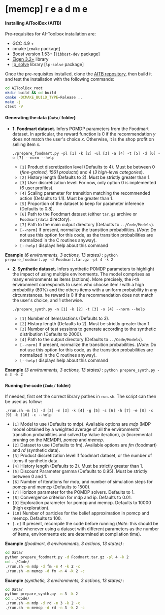 # [memcp] r e a d   m e

#### Installing AIToolBox (AITB)

Pre-requisites for AI-Toolbox installation  are:
   * GCC 4.9 +
   * cmake [``cmake`` package]
   * Boost version 1.53+ [``libbost-dev`` package]
   * [Eigen 3.2+](http://eigen.tuxfamily.org/index.php?title=Main_Page) library
   * [lp_solve](http://lpsolve.sourceforge.net/5.5/) library [``lp-solve`` package]

Once the pre-requisites installed, clone the [AITB repository](https://github.com/Svalorzen/AI-Toolbox), then build it and test the installation with the following commands:

```bash
cd AIToolBox_root
mkdir build && cd build
cmake -DCMAKE_BUILD_TYPE=Release ..
make -j
ctest -V
```


#### Generating the data (``Data/`` folder)

 * **1. Foodmart dataset.** Infers POMDP parameters from the Foodmart dataset. In aprticular, the reward function is 0 if the recommendation *y* does not match the user's choice *x*. Otherwise, it is the shop profit on selling item *x*.

     ``./prepare_foodmart.py -pl [1] -k [2] -ul [3] -a [4] -t [5] -d [6] -o [7] --norm --help``

     * ``[1]`` Product discretization level (Defaults to 4). Must be between 0 (*fine-grained, 1561 products*)  and 4 (*3 high-level categories*).
     * ``[2]`` History length (Defaults to 2). Must be strictly greater than 1.
     * ``[3]`` User discretization level. For now, only option 0 is implemented (6 user profiles).
     * ``[4]`` Scaling parameter for transition matching the recommended action (Defaults to 1.1). Must be greater than 1.
     * ``[5]`` Proportion of the dataset to keep for parameter inference (Defaults to 0.8).
     * ``[6]`` Path to the Foodmart dataset (either ``tar.gz`` archive or ``Foodmart/data`` directory).
     * ``[7]`` Path to the main output directory (Defaults to ``../Code/Models``).
     * ``[--norm]`` If present, normalize the transition probabilities. (*Note*: Do not use this option for this code, as the transition probabilities are normalized in the C routines anyway).
     * ``[--help]`` displays help about this command

**Example** *(6 environments, 3 actions, 13 states)* :  ``python prepare_foodmart.py -d Foodmart.tar.gz -pl 4 -k 2``





 * **2. Synthetic dataset.** Infers synthetic POMDP parameters to highlight the impact of using multiple environments. The model comprises as many environments as items (actions). More precisely, the *i*-th environment corresponds to users who choose item *i* with a high probability (80%) and the others items with a uniform probability in any circumstances.  he reward is 0 if the recommendation does not match the user's choice, and 1 otherwise.

     ``./prepare_synth.py -n [1] -k [2] -t [3] -o [4] --norm --help``

     * ``[1]`` Number of items/actions (Defaults to 3).
     * ``[2]`` History length (Defaults to 2). Must be strictly greater than 1.
     * ``[3]`` Number of test sessions to generate according to the synthetic distribution (Defaults to 2000).
     * ``[4]`` Path to the output directory (Defaults to ``../Code/Models``).
     * ``[--norm]`` If present, normalize the transition probabilities. (*Note*: Do not use this option for this code, as the transition probabilities are normalized in the C routines anyway).
     * ``[--help]`` displays help about this command

**Example** *(3 environments, 3 actions, 13 states)* :  ``python prepare_synth.py -n 3 -k 2``




#### Running the code (``Code/`` folder)
If needed, first set the correct library pathes in ``run.sh``. The script can then be used as follow:

``./run.sh -m [1] -d [2] -n [3] -k [4] -g [5] -s [6] -h [7] -e [8] -x [9] -b [10] -c --help``

   * ``[1]`` Model to use (Defaults to mdp). Available options are *mdp* (MDP model obtained by a weighted average of all the environments' transition probabilities and solved by Value iteration), *ip* (incremental pruning on the MEMDP), *pomcp* and *memcp*.
   * ``[2]`` Dataset to use (Defaults to fm). Available options are *fm* (foodmart) and *rd* (synthetic data).
   * ``[3]`` Product discretization level if foodmart dataset, or the number of items if synthetic data.
   * ``[4]`` History length (Defaults to 2). Must be strictly greater than 1.
   * ``[5]`` Discount Parameter gamma (Defaults to 0.95). Must be strictly between 0 and 1.
   * ``[6]`` Number of iterations for mdp, and number of simulation steps for pomcp and memcp (Defaults to 1500).
   * ``[7]`` Horizon parameter for the POMDP solvers. Defaults to 1.
   * ``[8]`` Convergence criterion for mdp and ip. Defaults to 0.01.
   * ``[9]`` Exploration parameter for pomcp and memcp. Defaults to 10000 (high exploration).
   * ``[10]`` Number of particles for the belief approximation in pomcp and memcp. Defaults to  100.
   * ``[-c]`` If present, recompile the code before running (*Note*: this should be used whenever using a dataset with different parameters as the number of items, environments etc are determined at compilation time).

**Example** *(foodmart, 6 environments, 3 actions, 13 states)* :
```bash
cd Data/
python prepare_foodmart.py -d Foodmart.tar.gz -pl 4 -k 2
cd ../Code/
./run.sh -m mdp -d fm -n 4 -k 2 -c
./run.sh -m memcp -d fm -n 4 -k 2 -c
```


**Example** *(synthetic, 3 environments, 3 actions, 13 states)* :
```bash
cd Data/
python prepare_synth.py -n 3 -k 2
cd ../Code/
./run.sh -m mdp -d rd -n 3 -k 2 -c
./run.sh -m memcp -d rd -n 3 -k 2 -c
```